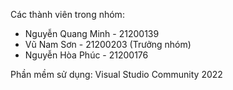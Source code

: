 Các thành viên trong nhóm: 
- Nguyễn Quang Minh - 21200139
- Vũ Nam Sơn - 21200203 (Trưởng nhóm)
- Nguyễn Hòa Phúc - 21200176

Phần mềm sử dụng: Visual Studio Community 2022
